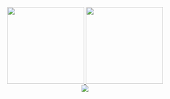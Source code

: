 
<div align="center">
  <a href="https://github.com/otavioaraujo25">
  <img height="180em" src="https://github-readme-stats.vercel.app/api?username=otavioaraujo25&show_icons=true&theme=dracula&include_all_commits=true&count_private=true"/>
  <img height="180em" src="https://github-readme-stats.vercel.app/api/top-langs/?username=otavioaraujo25&layout=compact&langs_count=7&theme=dracula"/>
</div> 

<div align="center">
 <a href="https://www.linkedin.com/in/ot%C3%A1vio-araujo-3b7853225/" target="_blank"><img src="https://img.shields.io/badge/-LinkedIn-%230077B5?style=for-the-badge&logo=linkedin&logoColor=white" target="_blank"></a>
</div>


